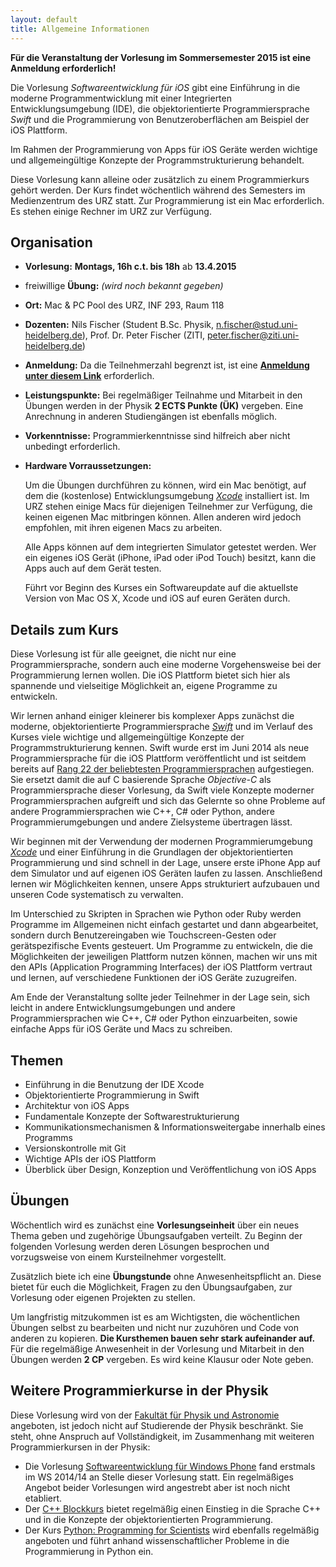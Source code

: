 ```yaml
---
layout: default
title: Allgemeine Informationen
---
```


**Für die Veranstaltung der Vorlesung im Sommersemester 2015 ist eine Anmeldung erforderlich!**

Die Vorlesung *Softwareentwicklung für iOS* gibt eine Einführung in die moderne Programmentwicklung mit einer Integrierten Entwicklungsumgebung (IDE), die objektorientierte Programmiersprache *Swift* und die Programmierung von Benutzeroberflächen am Beispiel der iOS Plattform.

Im Rahmen der Programmierung von Apps für iOS Geräte werden wichtige und allgemeingültige Konzepte der Programmstrukturierung behandelt.

Diese Vorlesung kann alleine oder zusätzlich zu einem Programmierkurs gehört werden. Der Kurs findet wöchentlich während des Semesters im Medienzentrum des URZ statt. Zur Programmierung ist ein Mac erforderlich. Es stehen einige Rechner im URZ zur Verfügung.


## Organisation

- **Vorlesung:** **Montags, 16h c.t. bis 18h** ab **13.4.2015**
- freiwillige **Übung:** *(wird noch bekannt gegeben)*
- **Ort:** Mac & PC Pool des URZ, INF 293, Raum 118
- **Dozenten:** Nils Fischer (Student B.Sc. Physik, [n.fischer@stud.uni-heidelberg.de](mailto:n.fischer@stud.uni-heidelberg.de)), Prof. Dr. Peter Fischer (ZITI, [peter.fischer@ziti.uni-heidelberg.de](mailto:peter.fischer@ziti.uni-heidelberg.de))
- **Anmeldung:** Da die Teilnehmerzahl begrenzt ist, ist eine **[Anmeldung unter diesem Link](https://docs.google.com/forms/d/1EhWzohHaER7PS2q1NpeHV1K1ox3nNOrES2baF7f7kXs/viewform?usp=send_form)** erforderlich.
- **Leistungspunkte:** Bei regelmäßiger Teilnahme und Mitarbeit in den Übungen werden in der Physik **2 ECTS Punkte (ÜK)** vergeben. Eine Anrechnung in anderen Studiengängen ist ebenfalls möglich.
- **Vorkenntnisse:** Programmierkenntnisse sind hilfreich aber nicht unbedingt erforderlich.
- **Hardware Vorraussetzungen:**

	Um die Übungen durchführen zu können, wird ein Mac benötigt, auf dem die (kostenlose) Entwicklungsumgebung *[Xcode](https://itunes.apple.com/de/app/xcode/id497799835?mt=12)* installiert ist. Im URZ stehen einige Macs für diejenigen Teilnehmer zur Verfügung, die keinen eigenen Mac mitbringen können. Allen anderen wird jedoch empfohlen, mit ihren eigenen Macs zu arbeiten.

	Alle Apps können auf dem integrierten Simulator getestet werden. Wer ein eigenes iOS Gerät (iPhone, iPad oder iPod Touch) besitzt, kann die Apps auch auf dem Gerät testen.
	
	Führt vor Beginn des Kurses ein Softwareupdate auf die aktuellste Version von Mac OS X, Xcode und iOS auf euren Geräten durch.
	

## Details zum Kurs

Diese Vorlesung ist für alle geeignet, die nicht nur eine Programmiersprache, sondern auch eine moderne Vorgehensweise bei der Programmierung lernen wollen. Die iOS Plattform bietet sich hier als spannende und vielseitige Möglichkeit an, eigene Programme zu entwickeln.

Wir lernen anhand einiger kleinerer bis komplexer Apps zunächst die moderne, objektorientierte Programmiersprache *[Swift](https://developer.apple.com/swift/)* und im Verlauf des Kurses viele wichtige und allgemeingültige Konzepte der Programmstrukturierung kennen. Swift wurde erst im Juni 2014 als neue Programmiersprache für die iOS Plattform veröffentlicht und ist seitdem bereits auf [Rang 22 der beliebtesten Programmiersprachen](http://redmonk.com/sogrady/2015/01/14/language-rankings-1-15/) aufgestiegen. Sie ersetzt damit die auf C basierende Sprache *Objective-C* als Programmiersprache dieser Vorlesung, da Swift viele Konzepte moderner Programmiersprachen aufgreift und sich das Gelernte so ohne Probleme auf andere Programmiersprachen wie C++, C# oder Python, andere Programmierumgebungen und andere Zielsysteme übertragen lässt.

Wir beginnen mit der Verwendung der modernen Programmierumgebung *[Xcode](https://developer.apple.com/xcode/)* und einer Einführung in die Grundlagen der objektorientierten Programmierung und sind schnell in der Lage, unsere erste iPhone App auf dem Simulator und auf eigenen iOS Geräten laufen zu lassen. Anschließend lernen wir Möglichkeiten kennen, unsere Apps strukturiert aufzubauen und unseren Code systematisch zu verwalten.

Im Unterschied zu Skripten in Sprachen wie Python oder Ruby werden Programme im Allgemeinen nicht einfach gestartet und dann abgearbeitet, sondern durch Benutzereingaben wie Touchscreen-Gesten oder gerätspezifische Events gesteuert. Um Programme zu entwickeln, die die Möglichkeiten der jeweiligen Plattform nutzen können, machen wir uns mit den APIs (Application Programming Interfaces) der iOS Plattform vertraut und lernen, auf verschiedene Funktionen der iOS Geräte zuzugreifen.

Am Ende der Veranstaltung sollte jeder Teilnehmer in der Lage sein, sich leicht in andere Entwicklungsumgebungen und andere Programmiersprachen wie C++, C# oder Python einzuarbeiten, sowie einfache Apps für iOS Geräte und Macs zu schreiben.


## Themen

- Einführung in die Benutzung der IDE Xcode
- Objektorientierte Programmierung in Swift
- Architektur von iOS Apps
- Fundamentale Konzepte der Softwarestrukturierung
- Kommunikationsmechanismen & Informationsweitergabe innerhalb eines Programms
- Versionskontrolle mit Git
- Wichtige APIs der iOS Plattform
- Überblick über Design, Konzeption und Veröffentlichung von iOS Apps


## Übungen

Wöchentlich wird es zunächst eine **Vorlesungseinheit** über ein neues Thema geben und zugehörige Übungsaufgaben verteilt. Zu Beginn der folgenden Vorlesung werden deren Lösungen besprochen und vorzugsweise von einem Kursteilnehmer vorgestellt.

Zusätzlich biete ich eine **Übungstunde** ohne Anwesenheitspflicht an. Diese bietet für euch die Möglichkeit, Fragen zu den Übungsaufgaben, zur Vorlesung oder eigenen Projekten zu stellen.

Um langfristig mitzukommen ist es am Wichtigsten, die wöchentlichen Übungen selbst zu bearbeiten und nicht nur zuzuhören und Code von anderen zu kopieren. **Die Kursthemen bauen sehr stark aufeinander auf.** Für die regelmäßige Anwesenheit in der Vorlesung und Mitarbeit in den Übungen werden **2 CP** vergeben. Es wird keine Klausur oder Note geben.


## Weitere Programmierkurse in der Physik

Diese Vorlesung wird von der [Fakultät für Physik und Astronomie](http://www.physik.uni-heidelberg.de) angeboten, ist jedoch nicht auf Studierende der Physik beschränkt. Sie steht, ohne Anspruch auf Vollständigkeit, im Zusammenhang mit weiteren Programmierkursen in der Physik:

- Die Vorlesung [Softwareentwicklung für Windows Phone](http://sus.ziti.uni-heidelberg.de/Lehre/WinPhone1415/?lang=de) fand erstmals im WS 2014/14 an Stelle dieser Vorlesung statt. Ein regelmäßiges Angebot beider Vorlesungen wird angestrebt aber ist noch nicht etabliert.
- Der [C++ Blockkurs](http://wiki.kip.uni-heidelberg.de/ti/Informatik-Vorkurs/index.php/Main_Page) bietet regelmäßig einen Einstieg in die Sprache C++ und in die Konzepte der objektorientierten Programmierung.
- Der Kurs [Python: Programming for Scientists](http://www.mpia.de/~robitaille/python.html) wird ebenfalls regelmäßig angeboten und führt anhand wissenschaftlicher Probleme in die Programmierung in Python ein.
